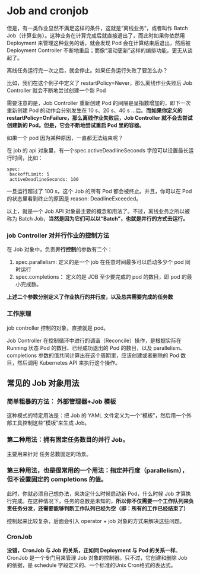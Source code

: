 # Job and cronjob

但是，有一类作业显然不满足这样的条件，这就是“离线业务”，或者叫作 Batch Job（计算业务）。这种业务在计算完成后就直接退出了，而此时如果你依然用 Deployment 来管理这种业务的话，就会发现 Pod 会在计算结束后退出，然后被 Deployment Controller 不断地重启；而像“滚动更新”这样的编排功能，更无从谈起了。

离线任务运行完一次之后，就会停止。如果任务运行失败了要怎么办？

比如，我们在这个例子中定义了 restartPolicy=Never，那么离线作业失败后 Job Controller 就会不断地尝试创建一个新 Pod

需要注意的是，Job Controller 重新创建 Pod 的间隔是呈指数增加的，即下一次重新创建 Pod 的动作会分别发生在 10 s、20 s、40 s …后。**而如果你定义的 restartPolicy=OnFailure，那么离线作业失败后，Job Controller 就不会去尝试创建新的 Pod。但是，它会不断地尝试重启 Pod 里的容器。**

如果一个 pod 因为某种原因，一直都无法结束呢？

在 job 的 api 对象里，有一个spec.activeDeadlineSeconds 字段可以设置最长运行时间，比如：

```
spec:
 backoffLimit: 5
 activeDeadlineSeconds: 100

```
一旦运行超过了 100 s，这个 Job 的所有 Pod 都会被终止。并且，你可以在 Pod 的状态里看到终止的原因是 reason: DeadlineExceeded。

以上，就是一个 Job API 对象最主要的概念和用法了。不过，离线业务之所以被称为 Batch Job，**当然是因为它们可以以“Batch”，也就是并行的方式去运行。**

### job Controller 对并行作业的控制方法

在 Job 对象中，负责**并行控制**的参数有二个：
1. spec.parallelism: 定义的是一个 job 在任意时间最多可以启动多少个 pod 同时运行
2. spec.completions： 定义的是 JOB 至少要完成的 pod 的数目，即 pod 的最小完成数。

**上述二个参数分别定义了作业执行的并行度，以及总共需要完成的任务数**
### 工作原理
job controller 控制的对象，直接就是 pod。

Job Controller 在控制循环中进行的调谐（Reconcile）操作，是根据实际在 Running 状态 Pod 的数目、已经成功退出的 Pod 的数目，以及 parallelism、completions 参数的值共同计算出在这个周期里，应该创建或者删除的 Pod 数目，然后调用 Kubernetes API 来执行这个操作。

## 常见的 Job 对象用法
### 简单粗暴的方法： 外部管理器+Job 模板
这种模式的特定用法是：把 Job 的 YAML 文件定义为一个“模板”，然后用一个外部工具控制这些“模板”来生成 Job。

### 第二种用法：拥有固定任务数目的并行 Job。


主要用来针对 任务总数固定的场景。

### 第三种用法，也是很常用的一个用法：指定并行度（parallelism），但不设置固定的 completions 的值。

此时，你就必须自己想办法，来决定什么时候启动新 Pod，什么时候 Job 才算执行完成。在这种情况下，任务的总数是未知的，**所以你不仅需要一个工作队列来负责任务分发，还需要能够判断工作队列已经为空（即：所有的工作已经结束了）**

控制起来比较复杂，后面会引入 operator + job 对象的方式来解决这些问题。

### CronJob

**没错，CronJob 与 Job 的关系，正如同 Deployment 与 Pod 的关系一样**。CronJob 是一个专门用来管理 Job 对象的控制器。只不过，它创建和删除 Job 的依据，是 schedule 字段定义的、一个标准的Unix Cron格式的表达式。